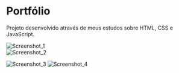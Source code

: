 # Portfólio

Projeto desenvolvido através de meus estudos sobre HTML, CSS e JavaScript. 

![Screenshot_1](https://user-images.githubusercontent.com/89175716/207371342-0d7ec407-7581-4293-aac1-589a5e29141b.png)
<br>
![Screenshot_2](https://user-images.githubusercontent.com/89175716/207371376-6732cd9a-49be-4ae9-b05f-0c8f5c917e6c.png)
<br>

  ![Screenshot_3](https://user-images.githubusercontent.com/89175716/207371399-589a31c2-f2cc-49f8-99ab-c8680b1729e6.png)
  ![Screenshot_4](https://user-images.githubusercontent.com/89175716/207371429-85718899-4cdb-4b93-9021-6c8d48f22062.png)
